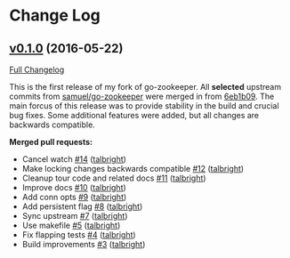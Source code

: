 # Change Log

## [v0.1.0](https://github.com/talbright/go-zookeeper/tree/v0.1.0) (2016-05-22)

[Full Changelog](https://github.com/talbright/go-zookeeper/compare/v0.1.0...HEAD)

This is the first release of my fork of go-zookeeper. All **selected** upstream commits from [samuel/go-zookeeper](https://github.com/samuel/go-zookeeper) were merged in from [6eb1b09](https://github.com/samuel/go-zookeeper/commit/6eb1b09c6ce23f305f4c81bf748b22fbc6f3f9e9). The main forcus of this release was to provide stability in the build and crucial bug fixes. Some additional features were added, but all changes are backwards compatible.

**Merged pull requests:**

- Cancel watch [\#14](https://github.com/talbright/go-zookeeper/pull/14) ([talbright](https://github.com/talbright))
- Make locking changes backwards compatible [\#12](https://github.com/talbright/go-zookeeper/pull/12) ([talbright](https://github.com/talbright))
- Cleanup tour code and related docs [\#11](https://github.com/talbright/go-zookeeper/pull/11) ([talbright](https://github.com/talbright))
- Improve docs [\#10](https://github.com/talbright/go-zookeeper/pull/10) ([talbright](https://github.com/talbright))
- Add conn opts [\#9](https://github.com/talbright/go-zookeeper/pull/9) ([talbright](https://github.com/talbright))
- Add persistent flag [\#8](https://github.com/talbright/go-zookeeper/pull/8) ([talbright](https://github.com/talbright))
- Sync upstream [\#7](https://github.com/talbright/go-zookeeper/pull/7) ([talbright](https://github.com/talbright))
- Use makefile [\#5](https://github.com/talbright/go-zookeeper/pull/5) ([talbright](https://github.com/talbright))
- Fix flapping tests [\#4](https://github.com/talbright/go-zookeeper/pull/4) ([talbright](https://github.com/talbright))
- Build improvements [\#3](https://github.com/talbright/go-zookeeper/pull/3) ([talbright](https://github.com/talbright))
